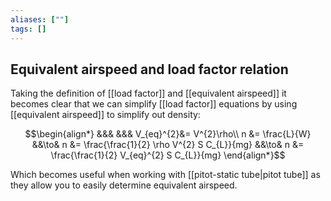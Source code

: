 ```yaml
---
aliases: [""]
tags: []
---
```


## Equivalent airspeed and load factor relation


Taking the definition of [[load factor]] and [[equivalent airspeed]] it becomes clear that we can simplify [[load factor]] equations by using [[equivalent airspeed]] to simplify out density:

$$\begin{align*}
&&& &&& V_{eq}^{2}&= V^{2}\rho\\
n &= \frac{L}{W} &&\to& n &= \frac{\frac{1}{2} \rho V^{2} S C_{L}}{mg} &&\to& n &= \frac{\frac{1}{2} V_{eq}^{2} S C_{L}}{mg}
\end{align*}$$

Which becomes useful when working with [[pitot-static tube|pitot tube]] as they allow you to easily determine equivalent airspeed.
